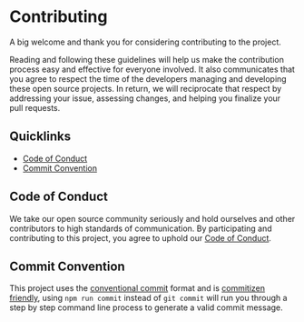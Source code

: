 # Contributing

A big welcome and thank you for considering contributing to the project.

Reading and following these guidelines will help us make the contribution process easy and effective for everyone involved. It also communicates that you agree to respect the time of the developers managing and developing these open source projects. In return, we will reciprocate that respect by addressing your issue, assessing changes, and helping you finalize your pull requests.

## Quicklinks

- [Code of Conduct](#code-of-conduct)
- [Commit Convention](#commit-convention)

## Code of Conduct

We take our open source community seriously and hold ourselves and other contributors to high standards of communication. By participating and contributing to this project, you agree to uphold our [Code of Conduct](./CODE_OF_CONDUCT.md).

## Commit Convention

This project uses the [conventional commit](https://www.conventionalcommits.org/en/v1.0.0/) format and is [commitizen friendly](http://commitizen.github.io/cz-cli/), using `npm run commit` instead of `git commit` will run you through a step by step command line process to generate a valid commit message.
